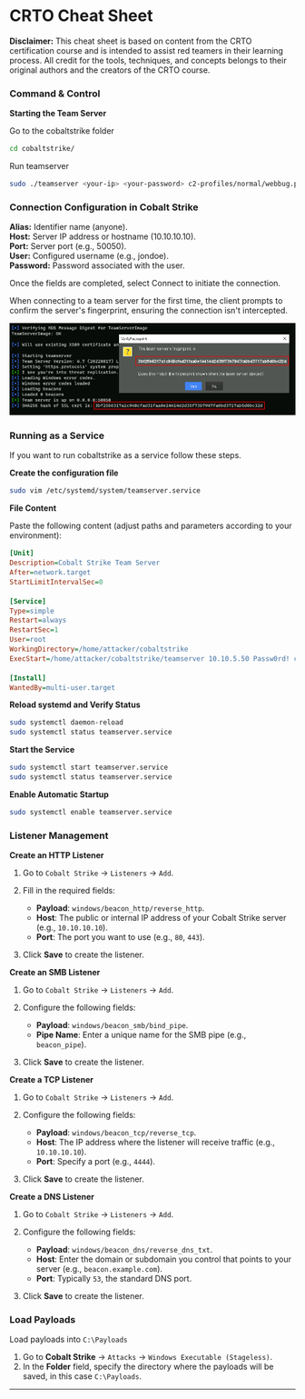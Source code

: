 # CRTO Cheat Sheet

**Disclaimer:** This cheat sheet is based on content from the CRTO certification course and is intended to assist red teamers in their learning process. All credit for the tools, techniques, and concepts belongs to their original authors and the creators of the CRTO course.

### **Command & Control**

**Starting the Team Server**

Go to the cobaltstrike folder

```bash
cd cobaltstrike/
```

Run teamserver

```bash
sudo ./teamserver <your-ip> <your-password> c2-profiles/normal/webbug.profile
```

### Connection Configuration in Cobalt Strike

**Alias:** Identifier name (anyone).  
**Host:** Server IP address or hostname (10.10.10.10).  
**Port:** Server port (e.g., 50050).  
**User:** Configured username (e.g., jondoe).  
**Password:** Password associated with the user.

Once the fields are completed, select Connect to initiate the connection.

When connecting to a team server for the first time, the client prompts to confirm the server's fingerprint, ensuring the connection isn't intercepted.

![alt text](image.png)

### **Running as a Service**

If you want to run cobaltstrike as a service follow these steps.

**Create the configuration file**

```bash
sudo vim /etc/systemd/system/teamserver.service
```

**File Content**

Paste the following content (adjust paths and parameters according to your environment):

```ini
[Unit]
Description=Cobalt Strike Team Server
After=network.target
StartLimitIntervalSec=0

[Service]
Type=simple
Restart=always
RestartSec=1
User=root
WorkingDirectory=/home/attacker/cobaltstrike
ExecStart=/home/attacker/cobaltstrike/teamserver 10.10.5.50 Passw0rd! c2-profiles/normal/webbug.profile

[Install]
WantedBy=multi-user.target
```

**Reload systemd and Verify Status**

```bash
sudo systemctl daemon-reload
sudo systemctl status teamserver.service
```

**Start the Service**

```bash
sudo systemctl start teamserver.service
sudo systemctl status teamserver.service
```

**Enable Automatic Startup**

```bash
sudo systemctl enable teamserver.service
```

### **Listener Management**

**Create an HTTP Listener**

1. Go to `Cobalt Strike` → `Listeners` → `Add`.
2. Fill in the required fields:

   - **Payload**: `windows/beacon_http/reverse_http`.
   - **Host**: The public or internal IP address of your Cobalt Strike server (e.g., `10.10.10.10`).
   - **Port**: The port you want to use (e.g., `80`, `443`).

3. Click **Save** to create the listener.

**Create an SMB Listener**

1. Go to `Cobalt Strike` → `Listeners` → `Add`.
2. Configure the following fields:

   - **Payload**: `windows/beacon_smb/bind_pipe`.
   - **Pipe Name**: Enter a unique name for the SMB pipe (e.g., `beacon_pipe`).

3. Click **Save** to create the listener.

**Create a TCP Listener**

1. Go to `Cobalt Strike` → `Listeners` → `Add`.
2. Configure the following fields:

   - **Payload**: `windows/beacon_tcp/reverse_tcp`.
   - **Host**: The IP address where the listener will receive traffic (e.g., `10.10.10.10`).
   - **Port**: Specify a port (e.g., `4444`).

3. Click **Save** to create the listener.

**Create a DNS Listener**

1. Go to `Cobalt Strike` → `Listeners` → `Add`.
2. Configure the following fields:

   - **Payload**: `windows/beacon_dns/reverse_dns_txt`.
   - **Host**: Enter the domain or subdomain you control that points to your server (e.g., `beacon.example.com`).
   - **Port**: Typically `53`, the standard DNS port.

3. Click **Save** to create the listener.

### Load Payloads

Load payloads into `C:\Payloads`

1. Go to **Cobalt Strike** → `Attacks` → `Windows Executable (Stageless)`.
2. In the **Folder** field, specify the directory where the payloads will be saved, in this case `C:\Payloads`.

---
